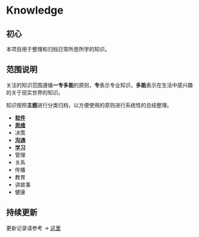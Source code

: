 # Knowledge

## 初心

本项目用于整理和归档日常所思所学的知识。

## 范围说明

关注的知识范围遵循**一专多能**的原则，**专**表示专业知识，**多能**表示在生活中感兴趣的关于现实世界的知识。

知识按照**主题**进行分类归档，以方便使用的原则进行系统性的总结整理。

- [**软件**](https://github.com/anchem/Knowledge/blob/main/software/main.md)
- [**思维**](https://github.com/anchem/Knowledge/blob/main/thoughts/main.md)
- 决策
- [**沟通**](https://github.com/anchem/Knowledge/blob/main/communication/main.md)
- [**学习**](https://github.com/anchem/Knowledge/blob/main/learning/main.md)
- 管理
- 关系
- 传播
- 教育
- 讲故事
- 健康

## 持续更新

更新记录请参考 -> [这里](https://github.com/anchem/Knowledge/blob/main/changelog.md)
